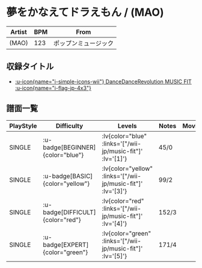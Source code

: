 # 夢をかなえてドラえもん / (MAO)

|Artist|BPM|From|
|------|---|----|
|(MAO)|123|ポップンミュージック|

## 収録タイトル

- [ :u-icon{name="i-simple-icons-wii"} DanceDanceRevolution MUSIC FIT :u-icon{name="i-flag-jp-4x3"} ](/wii-jp/music-fit)

## 譜面一覧

|PlayStyle|Difficulty|Levels|Notes|Movie|
|---------|----------|------|-----|-----|
|SINGLE| :u-badge[BEGINNER]{color="blue"} | :lv{color="blue" :links='["/wii-jp/music-fit"]' :lv='[1]'} |45/0||
|SINGLE| :u-badge[BASIC]{color="yellow"} | :lv{color="yellow" :links='["/wii-jp/music-fit"]' :lv='[3]'} |99/2||
|SINGLE| :u-badge[DIFFICULT]{color="red"} | :lv{color="red" :links='["/wii-jp/music-fit"]' :lv='[4]'} |152/3||
|SINGLE| :u-badge[EXPERT]{color="green"} | :lv{color="green" :links='["/wii-jp/music-fit"]' :lv='[5]'} |171/4||

